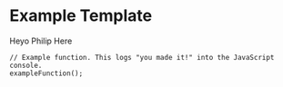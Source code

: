 # Example Template

Heyo Philip Here
```
// Example function. This logs "you made it!" into the JavaScript console.
exampleFunction();
```
